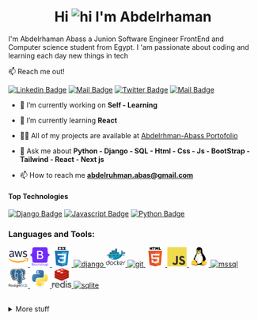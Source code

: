 <h1 align="center">Hi <img src="https://user-images.githubusercontent.com/1303154/88677602-1635ba80-d120-11ea-84d8-d263ba5fc3c0.gif" width="28px" height="28px" alt="hi"> I'm Abdelrhaman</h3>

I'm Abdelrhaman Abass a Junion Software Engineer FrontEnd and Computer science student from Egypt. I 'am passionate about coding and learning each day new things in tech

:mailbox: Reach me out!

[![Linkedin Badge](https://img.shields.io/badge/-Abdelrahman-0e76a8?style=flat&labelColor=0e76a8&logo=linkedin&logoColor=white)](https://www.linkedin.com/in/abdelrahman-abass/) [![Mail Badge](https://img.shields.io/badge/-abdoabass-c0392b?style=flat&labelColor=c0392b&logo=gmail&logoColor=white)](mailto:abdelruhman.abas@gmail.com) [![Twitter Badge](https://img.shields.io/badge/-@Abdlrahman_Abas-1ca0f1?style=flat&labelColor=1ca0f1&logo=twitter&logoColor=white&link=https://twitter.com/Ipenywis)](https://twitter.com/Abdlrahman_Abas) [![Mail Badge](https://img.shields.io/badge/-Facebook-e74c3c?style=flat&labelColor=e74c3c&logo=facebook&logoColor=white)](https://www.facebook.com/abdo.abass.142/) 

<!-- TODO: Add last video link -->


- 🔭 I’m currently working on **Self - Learning**

- 🌱 I’m currently learning **React**

- 👨‍💻 All of my projects are available at [Abdelrhman-Abass Portofolio](https://abdelrhman-abass.github.io/Portofolio/)

- 💬 Ask me about **Python - Django - SQL - Html - Css - Js - BootStrap - Tailwind - React - Next js**

- 📫 How to reach me **abdelruhman.abas@gmail.com**
 
#### Top Technologies

<!-- TODO: Make technologies links takes you to repositories -->

[![Django Badge](https://img.shields.io/badge/-Django-61DBFB?style=for-the-badge&labelColor=black&logo=django&logoColor=61DBFB)](#) [![Javascript Badge](https://img.shields.io/badge/-Javascript-F0DB4F?style=for-the-badge&labelColor=black&logo=javascript&logoColor=F0DB4F)](#) [![Python Badge](https://img.shields.io/badge/-Python-007acc?style=for-the-badge&labelColor=black&logo=python&logoColor=007acc)](#)

<h3 align="left">Languages and Tools:</h3>
<p align="left"> <a href="https://aws.amazon.com" target="_blank" rel="noreferrer"> <img src="https://raw.githubusercontent.com/devicons/devicon/master/icons/amazonwebservices/amazonwebservices-original-wordmark.svg" alt="aws" width="40" height="40"/> </a> <a href="https://getbootstrap.com" target="_blank" rel="noreferrer"> <img src="https://raw.githubusercontent.com/devicons/devicon/master/icons/bootstrap/bootstrap-plain-wordmark.svg" alt="bootstrap" width="40" height="40"/> </a> <a href="https://www.w3schools.com/css/" target="_blank" rel="noreferrer"> <img src="https://raw.githubusercontent.com/devicons/devicon/master/icons/css3/css3-original-wordmark.svg" alt="css3" width="40" height="40"/> </a> <a href="https://www.djangoproject.com/" target="_blank" rel="noreferrer"> <img src="https://cdn.worldvectorlogo.com/logos/django.svg" alt="django" width="40" height="40"/> </a> <a href="https://www.docker.com/" target="_blank" rel="noreferrer"> <img src="https://raw.githubusercontent.com/devicons/devicon/master/icons/docker/docker-original-wordmark.svg" alt="docker" width="40" height="40"/> </a> <a href="https://git-scm.com/" target="_blank" rel="noreferrer"> <img src="https://www.vectorlogo.zone/logos/git-scm/git-scm-icon.svg" alt="git" width="40" height="40"/> </a> <a href="https://www.w3.org/html/" target="_blank" rel="noreferrer"> <img src="https://raw.githubusercontent.com/devicons/devicon/master/icons/html5/html5-original-wordmark.svg" alt="html5" width="40" height="40"/> </a> <a href="https://developer.mozilla.org/en-US/docs/Web/JavaScript" target="_blank" rel="noreferrer"> <img src="https://raw.githubusercontent.com/devicons/devicon/master/icons/javascript/javascript-original.svg" alt="javascript" width="40" height="40"/> </a> <a href="https://www.linux.org/" target="_blank" rel="noreferrer"> <img src="https://raw.githubusercontent.com/devicons/devicon/master/icons/linux/linux-original.svg" alt="linux" width="40" height="40"/> </a> <a href="https://www.microsoft.com/en-us/sql-server" target="_blank" rel="noreferrer"> <img src="https://www.svgrepo.com/show/303229/microsoft-sql-server-logo.svg" alt="mssql" width="40" height="40"/> </a> <a href="https://www.postgresql.org" target="_blank" rel="noreferrer"> <img src="https://raw.githubusercontent.com/devicons/devicon/master/icons/postgresql/postgresql-original-wordmark.svg" alt="postgresql" width="40" height="40"/> </a> <a href="https://www.python.org" target="_blank" rel="noreferrer"> <img src="https://raw.githubusercontent.com/devicons/devicon/master/icons/python/python-original.svg" alt="python" width="40" height="40"/> </a> <a href="https://redis.io" target="_blank" rel="noreferrer"> <img src="https://raw.githubusercontent.com/devicons/devicon/master/icons/redis/redis-original-wordmark.svg" alt="redis" width="40" height="40"/> </a> <a href="https://www.sqlite.org/" target="_blank" rel="noreferrer"> <img src="https://www.vectorlogo.zone/logos/sqlite/sqlite-icon.svg" alt="sqlite" width="40" height="40"/> </a> </p>
<br />


<details>
<summary>
  More stuff 
</summary>
<br >
 
<h3 align="left">Know me better</h3>
<p align="left">
 <a href="https://twitter.com/@abdelrahmna abass" target="blank"><img align="center" src="https://raw.githubusercontent.com/rahuldkjain/github-profile-readme-generator/master/src/images/icons/Social/twitter.svg" alt="@abdelrahmna abass" height="30" width="40" /></a>
<a href="https://linkedin.com/in/abdelrahman abass" target="blank"><img align="center" src="https://raw.githubusercontent.com/rahuldkjain/github-profile-readme-generator/master/src/images/icons/Social/linked-in-alt.svg" alt="abdelrahman abass" height="30" width="40" /></a>
<a href="https://fb.com/abdelrhman abass" target="blank"><img align="center" src="https://raw.githubusercontent.com/rahuldkjain/github-profile-readme-generator/master/src/images/icons/Social/facebook.svg" alt="abdelrhman abass" height="30" width="40" /></a>
<a href="https://www.codechef.com/users/abdelrhamn2bas" target="blank"><img align="center" src="https://cdn.jsdelivr.net/npm/simple-icons@3.1.0/icons/codechef.svg" alt="abdelrhamn2bas" height="30" width="40" /></a>
<a href="https://www.hackerrank.com/@abdoabass400" target="blank"><img align="center" src="https://raw.githubusercontent.com/rahuldkjain/github-profile-readme-generator/master/src/images/icons/Social/hackerrank.svg" alt="@abdoabass400" height="30" width="40" /></a>
<a href="https://www.leetcode.com/abdoabass400" target="blank"><img align="center" src="https://raw.githubusercontent.com/rahuldkjain/github-profile-readme-generator/master/src/images/icons/Social/leet-code.svg" alt="abdoabass400" height="30" width="40" /></a>
</p>
</p>
  
#### Github Stats

![Ipenywis's github stats](https://github-readme-stats.vercel.app/api?username=Abdelrhman-Abass&count_private=true&theme=tokyonight&hide=contribs,prs)

</details>
